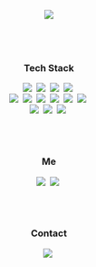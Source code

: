 <br>
<br>
<h1 align="center"><img src="https://readme-typing-svg.herokuapp.com?font=Racing+Sans+One&color=%232F2359&size=40&center=true&lines=Hanwool+Park;nanometre380"></h1>

<br>
<br>

<h3 align="center"> Tech Stack </h3>
<p align="center">
  <img src="https://img.shields.io/badge/C-00599C?style=flat-square&logo=C&logoColor=white"/></a>&nbsp 
  <img src="https://img.shields.io/badge/Java-007396?style=flat-square&logo=Java&logoColor=white"/></a>&nbsp
  <img src="https://img.shields.io/badge/Python-3766AB?style=flat-square&logo=Python&logoColor=white"/></a>&nbsp 
  <img src="https://img.shields.io/badge/Ruby-CC342D?style=flat-square&logo=Ruby&logoColor=white"/></a>&nbsp 
  <br>
  <img src="https://img.shields.io/badge/Html5-E34F26?style=flat-square&logo=Html5&logoColor=white"/></a>&nbsp
  <img src="https://img.shields.io/badge/CSS3-1572B6?style=flat-square&logo=CSS3&logoColor=white"/></a>&nbsp
  <img src="https://img.shields.io/badge/Mysql-E6B91E?style=flat-square&logo=MySql&logoColor=black"/></a>&nbsp 
  <img src="https://img.shields.io/badge/Django-092E20?style=flat-square&logo=Django&logoColor=white"/></a>&nbsp 
  <img src="https://img.shields.io/badge/Flask-000000?style=flat-square&logo=Flask&logoColor=white"/></a>&nbsp
  <img src="https://img.shields.io/badge/Ruby%20on%20Rails-CC0000?style=flat-square&logo=Ruby%20on%20Rails&logoColor=white"/></a>&nbsp
  <br>
  <img src="https://img.shields.io/badge/Git-F05032?style=flat-square&logo=Git&logoColor=white"/></a>&nbsp
  <img src="https://img.shields.io/badge/Tensorflow-FF6F00?style=flat-square&logo=Tensorflow&logoColor=white"/></a>&nbsp
  <img src="https://img.shields.io/badge/Pytorch-EE4C2C?style=flat-square&logo=Pytorch&logoColor=white"/></a>&nbsp
  
</p>
<br>
<br>
<h3 align="center">Me</h3>
<p align="center">
  <a href="https://nanometre380.notion.site/Hanwool-Park-d129869b494e4bc4abd59ce3fcc55aac"><img src="https://img.shields.io/badg/🍋PORTFOLIO🍋-370665?style=flat-square&logoColor=white&link=https://nanometre380.notion.site/Hanwool-Park-d129869b494e4bc4abd59ce3fcc55aac"/></a>&nbsp
  <a href="https://nanometre380.tistory.com/"><img src="https://img.shields.io/badge/🍋BLOG🍋-556886?style=flat-square&logoColor=white&link=https://nanometre380.tistory.com/"/></a>&nbsp
 </p>
 <br>
 <br>
 <h3 align="center">Contact</h3>
 <p align="center">
  <a href="mailto:nanometre380@gmail.com"><img src="https://img.shields.io/badge/Gmail-d14836?style=flat-square&logo=Gmail&logoColor=white&link=nanometre380@gmail.com"/></a>&nbsp
  </p>
  <br>
  <br>
